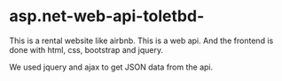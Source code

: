 # asp.net-web-api-toletbd-

This is a rental website like airbnb.
This is a web api. And the frontend is done with html, css, bootstrap and jquery.

We used jquery and ajax to get JSON data from the api.
